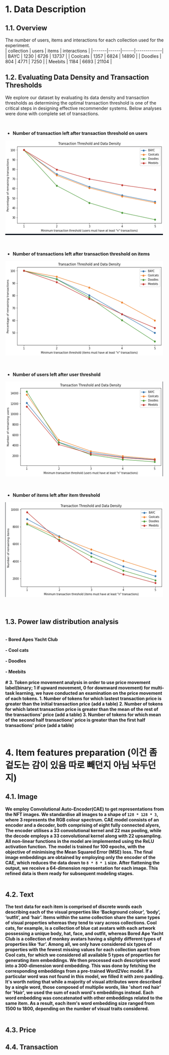 # 1. Data Description

## 1.1. Overview

The number of users, items and interactions for each collection used for the experiment.<br>
| collection | users | items | interactions |
|-------|------|------|-------------|
| BAYC  | 1230 | 6726 | 13737 |
| Coolcats | 1357 | 6824 | 14890 |
| Doodles | 804 | 4771 | 7250 |
| Meebits | 1184 | 6693 | 21104 |
<br>

## 1.2. Evaluating Data Density and Transaction Thresholds

We explore our dataset by evaluating its data density and transaction thresholds as determining the optimal transaction threshold is one of the critical steps in designing effective recommender systems. Below analyses were done with complete set of transactions.<br>

<br>
<div class="image-container">
    <ul>
        <li><strong>Number of transaction left after transaction threshold on users</li>
    </ul>
    <img src="assets/user_trxns.png" alt="Plot" style="width:500px;height:300px;">
    
</div><br>
<br>

<div class="image-container">
     <ul>
        <li><strong>Number of transactions left after transaction threshold on items</li>
    </ul>
    <img src="assets/item_trxns.png" alt="Plot" style="width:500px;height:300px;">
    
</div><br>
<br>

<div class="image-container">
     <ul>
        <li><strong>Number of users left after user threshold</li>
    </ul>
    <img src="assets/user_num.png" alt="Plot" style="width:500px;height:300px;">
    
</div><br>
<br>

<div class="image-container">
    <ul>
        <li><strong>Number of items left after item threshold</li>
    </ul>
    <img src="assets/item_num.png" alt="Plot" style="width:500px;height:300px;">
</div><br>
<br>   

## 1.3. Power law distribution analysis<br>
<br>
- Bored Apes Yacht Club <br>

<br>
- Cool cats<br>

<br>
- Doodles<br>

<br>
- Meebits<br>

<br>
# 3. Token price movement analysis
in order to use price movement label(binary; 1 if upward movement, 0 for downward movement) for multi-task learning, we have conducted an examination on the price movement of each tokens. 
1. Number of tokens for which lastest transaction price is greater than the initial transaction price (add a table)
2. Number of tokens for which latest transaction price is greater than the mean of the rest of the transactions' price (add a table)
3. Number of tokens for which mean of the second half transactions' price is greater than the first half transactions' price (add a table)<br>
<br>

# 4. Item features preparation (이건 좀 겉도는 감이 있음 따로 빼던지 아님 놔두던지)

## 4.1. Image
We employ Convolutional Auto-Encoder(CAE) to get representations from the NFT images. We standardise all images to a shape of `128 * 128 * 3`, where 3 represents the RGB colour spectrum. CAE model consists of an encoder and a decoder, both comprising of eight fully connected alyers, The encoder utilises a 33 convolutional kernel and 22 max pooling, while the decode employs a 33 convolutional kernel along with 22 upsampling.
All non-linear functions in the model are implemented using the ReLU activation function. The model is trained for 100 epochs, with the objective of minimising the Mean Squared Error (MSE) loss. The final image embeddings are obtained by employing only the encoder of the CAE, which reduces the data down to `8 * 8 * 1`
 size. After flattening the output, we receive a 64-dimension representation for each image. This refined data is them ready for subsequent modeling stages.<br>
<br>
## 4.2. Text
The text data for each item is comprised of discrete words each describing each of the visual properties like ‘Background colour’, ‘body’, ‘outfit’, and ‘hair’. Items within the same collection share the same types of visual properties whereas they tend to vary across collections. Cool cats, for example, is a collection of blue cat avatars with each artwork possessing a unique body, hat, face, and outfit, whereas Bored Ape Yacht Club is a collection of monkey avatars having a slightly different types of properties like ‘fur’. Among all, we only have considered six types of properties with the fewest missing values for each collection apart from Cool cats, for which we considered all available 5 types of properties for generating item embeddings. We then processed each descriptive word into a 300-dimension word embedding. This was done by fetching the corresponding embeddings from a pre-trained Word2Vec model. If a particular word was not found in this model, we filled it with zero padding. It's worth noting that while a majority of visual attributes were described by a single word, those composed of multiplie words, like 'short red hair' for 'Hair', we used the sum of each word's embeddings instead. Each word embedding was concatenated with other embeddings related to the same item. As a result, each item's word embedding size ranged from 1500 to 1800, depending on the number of visual traits considered.<br>
<br>
## 4.3. Price


## 4.4. Transaction



